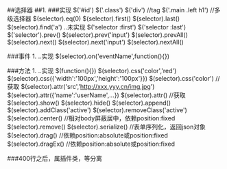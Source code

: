 ##选择器
##1.
###实现
$('#id')
$('.class')
$('div')            //tag
$('.main .left h1') //多级选择器
$(selector).eq(0)
$(selector).first()
$(selector).last()
$(selector).find('a')
..未实现
$('selector :first')
$('selector :last')
$('selector').prev()
$(selector).prev('input')
$(selector).prevAll()
$(selector).next()
$(selector).next('input')
$(selector).nextAll()

###事件
1.
..实现
$(selector).on('eventName',function(){})

###方法
1.
..实现
$(function(){})
$(selector).css('color','red')
$(selector).css({'width':'100px','height':'100px'}})
$(selector).css('color')    //获取
$(selector).attr('src','http://xxx.yyy.cn/img.jpg')
$(selector).attr({'name':'userName',...})
$(selector).attr()  //获取
$(selector).show()
$(selector).hide()
$(selector).append()
$(selector).addClass('active')
$(selector).removeClass('active')
$(selector).center()    //相对body屏蔽居中，依赖position:fixed
$(selector).remove()
$(selector).serialize() //表单序列化，返回json对象
$(selector).drag()      //依赖position:absolute或position:fixed
$(selector).dragEx()    //依赖position:absolute或position:fixed

###400行之后，属插件类，等分离
